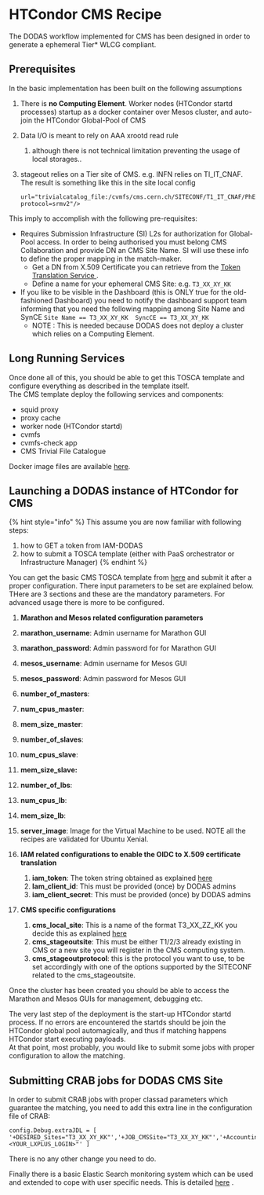 # HTCondor CMS Recipe

The DODAS workflow implemented for CMS has been designed in order to generate a ephemeral Tier\* WLCG compliant. 

## Prerequisites

In the basic implementation has been built on the following assumptions 

1. There is **no Computing Element**. Worker nodes \(HTCondor startd processes\) startup as a docker container over Mesos cluster, and auto-join the HTCondor Global-Pool of CMS
2. Data I/O is meant to rely on AAA xrootd read rule 
   1. although there is not technical limitation preventing the usage of local storages..
3. stageout relies on a Tier site of CMS. e.g. INFN relies on TI\_IT\_CNAF. The result is something like this in the site local config  


   ```text
   url="trivialcatalog_file:/cvmfs/cms.cern.ch/SITECONF/T1_IT_CNAF/PhEDEx/storage.xml?protocol=srmv2"/>
   ```

This imply to accomplish with the following pre-requisites: 

* Requires Submission Infrastructure \(SI\) L2s for authorization for Global-Pool access. In order to being authorised you must belong CMS Collaboration and provide DN an CMS Site Name. SI will use these info to define the proper mapping in the match-maker. 
  * Get a DN from X.509 Certificate you can retrieve from the [Token Translation Service ](https://dodas-tts.cloud.cnaf.infn.it/). 
  * Define a name for your ephemeral CMS Site: e.g.  `T3_XX_XY_KK`
* If you like to be visible in the Dashboard \(this is ONLY true for the old-fashioned Dashboard\) you need to notify the dashboard support team informing that you need the following mapping among Site Name and SynCE  `Site Name == T3_XX_XY_KK  SyncCE == T3_XX_XY_KK`
  * NOTE : This is needed because DODAS does not deploy a cluster which relies on a Computing Element. 

## Long Running Services 

Once done all of this, you should be able to get this TOSCA template and configure everything as described in the template itself.  
The CMS template deploy the following services and components:   
- squid proxy  
- proxy cache   
- worker node \(HTCondor startd\)  
- cvmfs  
- cvmfs-check app    
- CMS Trivial File Catalogue

Docker image files are available [here](https://github.com/DODAS-TS).

## Launching a DODAS instance of HTCondor for CMS

{% hint style="info" %}
This assume you are now familiar with following steps:

1. how to GET a token from IAM-DODAS
2. how to submit a TOSCA template \(either with PaaS orchestrator or Infrastructure Manager\)
{% endhint %}

You can get the basic CMS TOSCA template from [here](https://github.com/indigo-dc/tosca-templates/blob/master/dodas/CMS-HTCondor-dodas.yaml) and submit it after a proper configuration. There input parameters to be set are explained below. THere are 3 sections and these are the mandatory parameters. For advanced usage there is more to be configured.   


1.  **Marathon and Mesos related configuration parameters**
   1.  **marathon\_username**: Admin username for Marathon GUI
   2.  **marathon\_password**: Admin password for for Marathon GUI
   3.  **mesos\_username**: Admin username for Mesos GUI
   4.  **mesos\_password**: Admin password for Mesos GUI
   5. **number\_of\_masters**: 
   6. **num\_cpus\_master**: 
   7. **mem\_size\_master**:
   8. **number\_of\_slaves**:
   9. **num\_cpus\_slave**:
   10. **mem\_size\_slave:**
   11. **number\_of\_lbs**:
   12. **num\_cpus\_lb**: 
   13. **mem\_size\_lb**:
   14. **server\_image**: Image for the Virtual Machine to be used. NOTE all the recipes are validated for Ubuntu Xenial.  
2. **IAM related configurations to enable the OIDC to X.509 certificate translation**
   1. **iam\_token**: The token string obtained as explained [here](https://dodas.gitbook.io/dynamic-on-demand-analysis-service/~/edit/drafts/-LFSxRR0_OriCmuC7ScW/getting-started/recipe-for-impatient-users#2-token-management)
   2. **Iam\_client\_id**: This must be provided \(once\) by DODAS admins
   3. **iam\_client\_secret**: This must be provided \(once\) by DODAS admins

  
3. **CMS specific configurations** 
   1. **cms\_local\_site**: This is a name of the format T3\_XX\_ZZ\_KK you decide this as explained [here](https://dodas.gitbook.io/dynamic-on-demand-analysis-service/~/edit/drafts/-LFSxRR0_OriCmuC7ScW/getting-started/cms-recipe#prerequisites)
   2. **cms\_stageoutsite**: This must be either T1/2/3 already existing in CMS or a new site you will register in the CMS computing system.  
   3. **cms\_stageoutprotocol**: this is the protocol you want to use, to be set accordingly with one of the options supported by the SITECONF related to the cms\_stageoutsite. 

Once the cluster has been created you should be able to access the Marathon and Mesos GUIs for management, debugging etc.

The very last step of the deployment is the start-up HTCondor startd process. If no errors are encountered the startds should be join the HTCondor global pool automagically, and thus if matching happens HTCondor start executing payloads.   
At that point, most probably, you would like to submit some jobs with proper configuration to allow the matching. 

## Submitting CRAB jobs for DODAS CMS Site 

In order to submit CRAB jobs with proper classad parameters which guarantee the matching, you need to add this extra line in the configuration file of CRAB: 

```text
config.Debug.extraJDL = [ '+DESIRED_Sites="T3_XX_XY_KK"','+JOB_CMSSite="T3_XX_XY_KK"','+AccountingGroup="highprio.<YOUR_LXPLUS_LOGIN>"' ]
```

There is no any other change you need to do. 

Finally there is a basic Elastic Search monitoring system which can be used and extended to cope with user specific needs. This is detailed [here](https://dodas.gitbook.io/dynamic-on-demand-analysis-service/~/edit/drafts/-LF8TB8psnZUdINp-U4z/getting-started/cms-recipe) .

